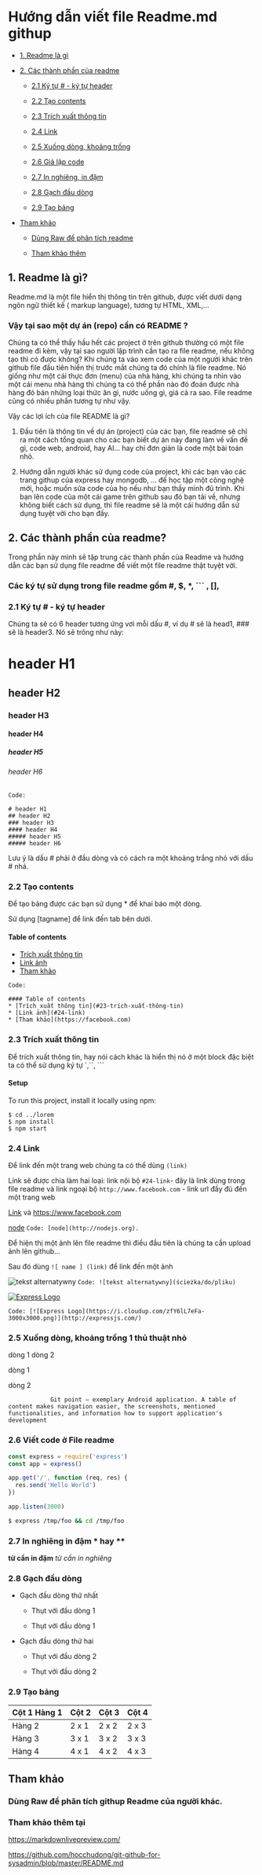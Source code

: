 # Hướng dẫn viết file Readme.md githup
- [1. Readme là gì](#1-readme-l%C3%A0-g%C3%AC)
- [2. Các thành phần của readme](#2-c%C3%A1c-th%C3%A0nh-ph%E1%BA%A7n-c%E1%BB%A7a-readme)

   - [2.1 Ký tự # - ký tự header](#21-ký-tự----ký-tự-header)
 
   - [2.2 Tạo contents](#22-tạo-contents)
 
   - [2.3 Trích xuất thông tin](#23-trích-xuất-thông-tin)
 
   - [2.4 Link](#24-link)
 
   - [2.5 Xuống dòng, khoảng trống](#25-xuống-dòng-khoảng-trống-1-thủ-thuật-nhỏ) 
 
   - [2.6 Giả lập code](#26-viết-code-ở-file-readme)
 
   - [2.7 In nghiêng, in đậm](#27-in-nghiêng-in-đậm--hay-)
 
   - [2.8 Gạch đầu dòng](#28-gạch-đầu-dòng)
 
   - [2.9 Tạo bảng](#29-tạo-bảng)
 
- [Tham khảo](#tham-khảo) 
 
   - [Dùng Raw để phân tích readme](#dùng-raw-để-phân-tích-githup-readme-của-người-khác)
   
   - [Tham khảo thêm](#tham-khảo-thêm-tại)
## 1. Readme là gì?

Readme.md là một file hiển thị thông tin trên github, được viết dưới dạng ngôn ngữ thiết kế ( markup language), tương tự HTML, XML,... 

### Vậy tại sao một dự án (repo) cần có README ?
Chúng ta có thể thấy hầu hết các project ở trên github thường có một file readme đi kèm, vậy tại sao người lập trình cần tạo ra file readme, nếu không tạo thì có được không?
Khi chúng ta vào xem code của một người khác trên github file đầu tiên hiển thị trước mắt chúng ta đó chính là file readme. Nó giống như một cái thực đơn (menu) của nhà hàng,
khi chúng ta nhìn vào một cái menu nhà  hàng thì chúng ta có thể phần nào đó đoán được nhà hàng đó bán những loại thức ăn gì, nước uống gì, giá cả ra sao. File readme cũng có nhiều phần tương tự như vậy. 

Vậy các lợi ích của file README là gì?


1. Đầu tiên là thông tin về dự án (project) của các bạn, file readme sẽ chỉ ra một cách tổng quan cho các bạn biết dự án này đang làm về vấn đề gì, code web, android, hay AI... hay chỉ đơn giản là code một bài toán nhỏ.

2. Hướng dẫn người khác sử dụng code của project, khi các bạn vào các trang githup của express hay mongodb, ... để học tập một công nghệ mới, hoặc muốn sửa code của họ nếu như bạn thấy mình đủ trình. Khi bạn lên code của một cái game trên github sau đó bạn tải về, nhưng không biết cách sử dụng, thì file readme sẽ là một cái hướng dẫn sử dụng tuyệt vời cho bạn đấy.

## 2. Các thành phần của readme?
Trong phần này mình sẽ tập trung các thành phần của Readme và hướng dẫn các bạn sử dụng file readme để viết một file readme thật tuyệt vời.

### Các ký tự sử dụng trong file readme gồm #, $, *, ``` , [], 

### 2.1 Ký tự # - ký tự header
Chúng ta sẽ có 6 header tương ứng vơi mỗi dấu #, ví dụ # sẽ là head1, ### sẽ là header3. Nó sẽ trông như này:
# header H1 
## header H2 
### header H3 
#### header H4 
##### header H5 
###### header H6 

`Code: `

```
# header H1 
## header H2 
### header H3 
#### header H4 
##### header H5 
##### header H6 
```
Lưu ý là dấu # phải ở đầu dòng và có cách ra  một khoảng trắng nhỏ với dấu # nhá.

### 2.2 Tạo contents
Để tạo bảng được các bạn sử dụng * để khai báo một dòng.

Sử dụng [tagname] để link đến tab bên dưới.
#### Table of contents
* [Trích xuất thông tin](#23-trích-xuất-thông-tin)
* [Link ảnh](#24-link)
* [Tham khảo](https://xnxx.com)

`Code: `

```
#### Table of contents
* [Trích xuất thông tin](#23-trích-xuất-thông-tin)
* [Link ảnh](#24-link)
* [Tham khảo](https://facebook.com)
```


### 2.3 Trích xuất thông tin
Để trích xuất thông tin, hay nói cách khác là hiển thị nó ở một block đặc biệt ta có thể sử dụng ký tự `,``, ```

#### Setup
To run this project, install it locally using npm:
```
$ cd ../lorem
$ npm install
$ npm start
```

### 2.4 Link
Để link đến một trang web chúng ta có thể dùng `(link)`

Link sẽ được chia làm hai loại: link nội bộ `#24-link`- đây là link dùng trong file readme và link ngoại bộ `http://www.facebook.com` - link url đầy đủ đến một trang web

[Link](#24-link) và https://www.facebook.com

[node](http://nodejs.org) `Code: [node](http://nodejs.org).`

Để hiện thị một ảnh lên file readme thì điều đầu tiên là chúng ta cần upload ảnh lên github...

Sau đó dùng `![ name ] (link)` để link đến một ảnh

![tekst alternatywny](ścieżka/do/pliku) `Code: ![tekst alternatywny](ścieżka/do/pliku)` 

[![Express Logo](https://i.cloudup.com/zfY6lL7eFa-3000x3000.png)](http://expressjs.com/) 

`Code: [![Express Logo](https://i.cloudup.com/zfY6lL7eFa-3000x3000.png)](http://expressjs.com/)`

### 2.5 Xuống dòng, khoảng trống 1 thủ thuật nhỏ
dòng 1
dòng 2

dòng 1

dòng 2

                Git point – exemplary Android application. A table of content makes navigation easier, the screenshots, mentioned functionalities, and information how to support application's development
### 2.6 Viết code ở File readme

```js
const express = require('express')
const app = express()

app.get('/', function (req, res) {
  res.send('Hello World')
})

app.listen(3000)
```
```bash
$ express /tmp/foo && cd /tmp/foo
```

### 2.7 In nghiêng in đậm * hay **
**từ cần in đậm**
*từ cần in nghiêng*

### 2.8 Gạch đầu dòng
- Gạch đầu dòng thứ nhất
  
  - Thụt với đầu dòng 1
  
  - Thụt với đầu dòng 1
 
- Gạch đầu dòng thứ hai
  
  - Thụt với đầu dòng 2
  
  - Thụt với đầu dòng 2
### 2.9 Tạo bảng
| Cột 1 Hàng 1 | Cột 2 | Cột 3| Cột 4 |
|--------------|-------|------|-------|
| Hàng 2 | 2 x 1 | 2 x 2 | 2 x 3 | 2 x 4 |
| Hàng 3 | 3 x 1 | 3 x 2 | 3 x 3 | 3 x 4 |
| Hàng 4 | 4 x 1 | 4 x 2 | 4 x 3 | 4 x 4 |

## Tham khảo
### Dùng Raw để phân tích githup Readme của người khác.

### Tham khảo thêm tại
https://markdownlivepreview.com/

https://github.com/hocchudong/git-github-for-sysadmin/blob/master/README.md



